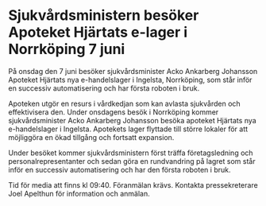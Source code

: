 # Sjukvårdsministern besöker Apoteket Hjärtats e-lager i Norrköping 7 juni

På onsdag den 7 juni besöker sjukvårdsminister Acko Ankarberg Johansson Apoteket Hjärtats nya e-handelslager i Ingelsta, Norrköping, som står inför en successiv automatisering och har första roboten i bruk.

Apoteken utgör en resurs i vårdkedjan som kan avlasta sjukvården och effektivisera den. Under onsdagens besök i Norrköping kommer sjukvårdsminister Acko Ankarberg Johansson besöka apoteket Hjärtats nya e-handelslager i Ingelsta. Apotekets lager flyttade till större lokaler för att möjliggöra en ökad tillgång och fortsatt expansion.

Under besöket kommer sjukvårdsministern först träffa företagsledning och personalrepresentanter och sedan göra en rundvandring på lagret som står inför en successiv automatisering och har den första roboten i bruk.

Tid för media att finns kl 09:40. Föranmälan krävs. Kontakta pressekreterare Joel Apelthun för information och anmälan.
